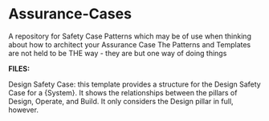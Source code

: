 # Assurance-Cases
A repository for Safety Case Patterns which may be of use when thinking about how to architect your Assurance Case
The Patterns and Templates are not held to be THE way - they are but one way of doing things

**FILES:**

Design Safety Case: this template provides a structure for the Design Safety Case for a {System}. It shows the relationships between the pillars of Design, Operate, and Build. It only considers the Design pillar in full, however.
